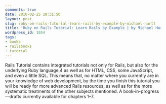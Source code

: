 ```yaml
---
comments: true
date: 2010-02-25 10:31:50
layout: post
slug: ruby-on-rails-tutorial-learn-rails-by-example-by-michael-hartl
title: 'Ruby on Rails Tutorial: Learn Rails by Example | by Michael Hartl'
wordpress_id: 1654
tags:
- books
- railsbooks
- tutorial
---
```


Rails Tutorial contains integrated tutorials not only for Rails, but also for the underlying Ruby language,4 as well as for HTML, CSS, some JavaScript, and even a little SQL. This means that, no matter where you currently are in your knowledge of web development, by the time you finish this tutorial you will be ready for more advanced Rails resources, as well as for the more systematic treatments of the other subjects mentioned. A book-in-progress—drafts currently available for chapters 1–7.

